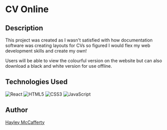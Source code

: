 # CV Online

## Description

This project was created as I wasn't satisfied with how documentation software
was creating layouts for CVs so figured I would flex my web development skills
and create my own!

Users will be able to view the colourful version on the website but can also
download a black and white version for use offline.

## Technologies Used

![React](https://img.shields.io/badge/React-20232A?style=for-the-badge&logo=react&logoColor=61DAFB)
![HTML5](https://img.shields.io/badge/HTML5-E34F26?style=for-the-badge&logo=html5&logoColor=white)
![CSS3](https://img.shields.io/badge/CSS3-1572B6?style=for-the-badge&logo=css3&logoColor=white)
![JavaScript](https://img.shields.io/badge/JavaScript-323330?style=for-the-badge&logo=javascript&logoColor=F7DF1E)

## Author

[Hayley McCafferty](https://github.com/haylzrandom)
